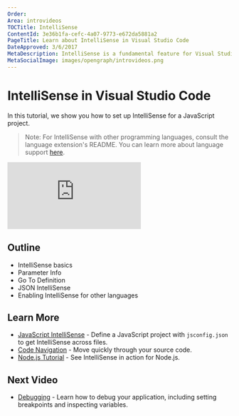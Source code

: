 ```yaml
---
Order:
Area: introvideos
TOCTitle: IntelliSense
ContentId: 3e36b1fa-cefc-4a07-9773-e672da5881a2
PageTitle: Learn about IntelliSense in Visual Studio Code
DateApproved: 3/6/2017
MetaDescription: IntelliSense is a fundamental feature for Visual Studio Code. In this article, learn how to use IntelliSense for JavaScript in VS Code.
MetaSocialImage: images/opengraph/introvideos.png
---
```

# IntelliSense in Visual Studio Code

In this tutorial, we show you how to set up IntelliSense for a JavaScript project.

> Note: For IntelliSense with other programming languages, consult the language extension's README. You can learn more about language support [here](/docs/languages/overview.md).

<iframe src="https://www.youtube.com/embed/lSPHucggmLo?rel=0&amp;disablekb=0&amp;modestbranding=1&amp;showinfo=0" frameborder="0" allowfullscreen></iframe>

## Outline

* IntelliSense basics
* Parameter Info
* Go To Definition
* JSON IntelliSense
* Enabling IntelliSense for other languages

## Learn More

* [JavaScript IntelliSense](/docs/languages/javascript.md#intellisense) - Define a JavaScript project with `jsconfig.json` to get IntelliSense across files.
* [Code Navigation](/docs/editor/editingevolved.md) - Move quickly through your source code.
* [Node.js Tutorial](/docs/nodejs/nodejs-tutorial.md) - See IntelliSense in action for Node.js.

## Next Video

* [Debugging](/docs/introvideos/debugging.md) - Learn how to debug your application, including setting breakpoints and inspecting variables.
